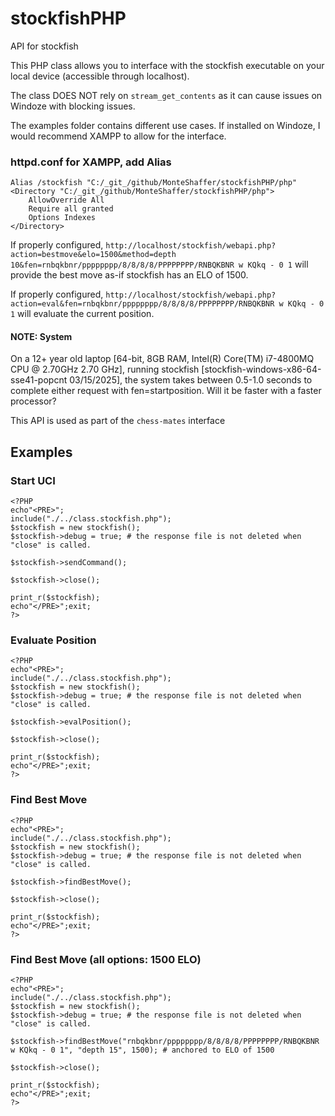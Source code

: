 # stockfishPHP
API for stockfish

This PHP class allows you to interface with the stockfish executable on your local device (accessible through localhost).

The class DOES NOT rely on `stream_get_contents` as it can cause issues on Windoze with blocking issues.

The examples folder contains different use cases.  If installed on Windoze, I would recommend XAMPP to allow for the interface.

### httpd.conf for XAMPP, add Alias
```
Alias /stockfish "C:/_git_/github/MonteShaffer/stockfishPHP/php"
<Directory "C:/_git_/github/MonteShaffer/stockfishPHP/php">
    AllowOverride All
    Require all granted
    Options Indexes
</Directory>
```
If properly configured, `http://localhost/stockfish/webapi.php?action=bestmove&elo=1500&method=depth 10&fen=rnbqkbnr/pppppppp/8/8/8/8/PPPPPPPP/RNBQKBNR w KQkq - 0 1` will provide the best move as-if stockfish has an ELO of 1500.

If properly configured, `http://localhost/stockfish/webapi.php?action=eval&fen=rnbqkbnr/pppppppp/8/8/8/8/PPPPPPPP/RNBQKBNR w KQkq - 0 1` will evaluate the current position.

#### NOTE: System 
On a 12+ year old laptop [64-bit, 8GB RAM, Intel(R) Core(TM) i7-4800MQ CPU @ 2.70GHz 2.70 GHz], running stockfish [stockfish-windows-x86-64-sse41-popcnt 03/15/2025], the system takes between 0.5-1.0 seconds to complete either request with fen=startposition.  Will it be faster with a faster processor?


This API is used as part of the `chess-mates` interface

## Examples 
### Start UCI 
```
<?PHP
echo"<PRE>";
include("./../class.stockfish.php");
$stockfish = new stockfish();
$stockfish->debug = true; # the response file is not deleted when "close" is called.

$stockfish->sendCommand();

$stockfish->close();

print_r($stockfish);
echo"</PRE>";exit;
?>
```
### Evaluate Position 
```
<?PHP
echo"<PRE>";
include("./../class.stockfish.php");
$stockfish = new stockfish();
$stockfish->debug = true; # the response file is not deleted when "close" is called.

$stockfish->evalPosition();

$stockfish->close();

print_r($stockfish);
echo"</PRE>";exit;
?>
```
### Find Best Move 
```
<?PHP
echo"<PRE>";
include("./../class.stockfish.php");
$stockfish = new stockfish();
$stockfish->debug = true; # the response file is not deleted when "close" is called.

$stockfish->findBestMove();

$stockfish->close();

print_r($stockfish);
echo"</PRE>";exit;
?>
```

### Find Best Move (all options: 1500 ELO)
```
<?PHP
echo"<PRE>";
include("./../class.stockfish.php");
$stockfish = new stockfish();
$stockfish->debug = true; # the response file is not deleted when "close" is called.

$stockfish->findBestMove("rnbqkbnr/pppppppp/8/8/8/8/PPPPPPPP/RNBQKBNR w KQkq - 0 1", "depth 15", 1500); # anchored to ELO of 1500

$stockfish->close();

print_r($stockfish);
echo"</PRE>";exit;
?>
```